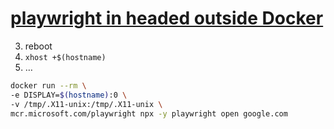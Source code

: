 # [playwright in headed outside Docker](https://www.oddbird.net/2022/11/30/headed-playwright-in-docker/#macos)
3. reboot
4. ```xhost +$(hostname)```
5. …
```sh
docker run --rm \
-e DISPLAY=$(hostname):0 \
-v /tmp/.X11-unix:/tmp/.X11-unix \
mcr.microsoft.com/playwright npx -y playwright open google.com
```
